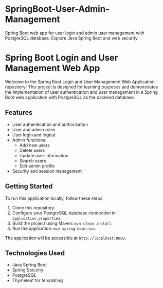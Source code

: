 # SpringBoot-User-Admin-Management
Spring Boot web app for user login and admin user management with PostgreSQL database. Explore Java Spring Boot and web security.
# Spring Boot Login and User Management Web App

Welcome to the Spring Boot Login and User Management Web Application repository! This project is designed for learning purposes and demonstrates the implementation of user authentication and user management in a Spring Boot web application with PostgreSQL as the backend database.

## Features

- User authentication and authorization
- User and admin roles
- User login and logout
- Admin functions:
  - Add new users
  - Delete users
  - Update user information
  - Search users
  - Edit admin profile
- Security and session management

## Getting Started

To run this application locally, follow these steps:

1. Clone this repository.
2. Configure your PostgreSQL database connection in `application.properties`.
3. Build the project using Maven: `mvn clean install`.
4. Run the application: `mvn spring-boot:run`.

The application will be accessible at `http://localhost:8080`.

## Technologies Used

- Java Spring Boot
- Spring Security
- PostgreSQL
- Thymeleaf for templating

